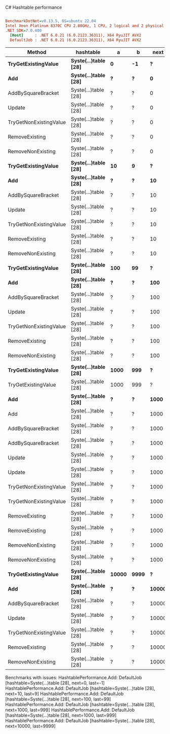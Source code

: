 C# Hashtable performance
``` ini

BenchmarkDotNet=v0.13.5, OS=ubuntu 22.04
Intel Xeon Platinum 8370C CPU 2.80GHz, 1 CPU, 2 logical and 2 physical cores
.NET SDK=7.0.400
  [Host]     : .NET 6.0.21 (6.0.2123.36311), X64 RyuJIT AVX2
  DefaultJob : .NET 6.0.21 (6.0.2123.36311), X64 RyuJIT AVX2


```
|                 Method |            hashtable |     a |    b |  next | last |      Mean |     Error |    StdDev |   Gen0 | Allocated |
|----------------------- |--------------------- |------ |----- |------ |----- |----------:|----------:|----------:|-------:|----------:|
|    **TryGetExistingValue** | **Syste(...)table [28]** |     **0** |   **-1** |     **?** |    **?** | **16.139 ns** | **0.1831 ns** | **0.1713 ns** | **0.0010** |      **24 B** |
|                    **Add** | **Syste(...)table [28]** |     **?** |    **?** |     **0** |   **-1** |        **NA** |        **NA** |        **NA** |      **-** |         **-** |
|     AddBySquareBracket | Syste(...)table [28] |     ? |    ? |     0 |   -1 | 14.803 ns | 0.0313 ns | 0.0244 ns |      - |         - |
|                 Update | Syste(...)table [28] |     ? |    ? |     0 |   -1 | 14.784 ns | 0.0378 ns | 0.0353 ns |      - |         - |
| TryGetNonExistingValue | Syste(...)table [28] |     ? |    ? |     0 |   -1 | 10.051 ns | 0.0220 ns | 0.0206 ns |      - |         - |
|         RemoveExisting | Syste(...)table [28] |     ? |    ? |     0 |   -1 | 11.302 ns | 0.0161 ns | 0.0150 ns |      - |         - |
|      RemoveNonExisting | Syste(...)table [28] |     ? |    ? |     0 |   -1 | 10.890 ns | 0.0231 ns | 0.0205 ns |      - |         - |
|    **TryGetExistingValue** | **Syste(...)table [28]** |    **10** |    **9** |     **?** |    **?** | **21.980 ns** | **0.1766 ns** | **0.1652 ns** | **0.0010** |      **24 B** |
|                    **Add** | **Syste(...)table [28]** |     **?** |    **?** |    **10** |    **9** |        **NA** |        **NA** |        **NA** |      **-** |         **-** |
|     AddBySquareBracket | Syste(...)table [28] |     ? |    ? |    10 |    9 | 14.783 ns | 0.0223 ns | 0.0209 ns |      - |         - |
|                 Update | Syste(...)table [28] |     ? |    ? |    10 |    9 | 18.992 ns | 0.0607 ns | 0.0568 ns |      - |         - |
| TryGetNonExistingValue | Syste(...)table [28] |     ? |    ? |    10 |    9 | 10.210 ns | 0.0157 ns | 0.0147 ns |      - |         - |
|         RemoveExisting | Syste(...)table [28] |     ? |    ? |    10 |    9 |  8.767 ns | 0.0279 ns | 0.0261 ns |      - |         - |
|      RemoveNonExisting | Syste(...)table [28] |     ? |    ? |    10 |    9 |  8.760 ns | 0.0240 ns | 0.0224 ns |      - |         - |
|    **TryGetExistingValue** | **Syste(...)table [28]** |   **100** |   **99** |     **?** |    **?** | **23.236 ns** | **0.1200 ns** | **0.1122 ns** | **0.0010** |      **24 B** |
|                    **Add** | **Syste(...)table [28]** |     **?** |    **?** |   **100** |   **99** |        **NA** |        **NA** |        **NA** |      **-** |         **-** |
|     AddBySquareBracket | Syste(...)table [28] |     ? |    ? |   100 |   99 | 14.814 ns | 0.0201 ns | 0.0188 ns |      - |         - |
|                 Update | Syste(...)table [28] |     ? |    ? |   100 |   99 | 18.838 ns | 0.0490 ns | 0.0409 ns |      - |         - |
| TryGetNonExistingValue | Syste(...)table [28] |     ? |    ? |   100 |   99 | 10.232 ns | 0.0414 ns | 0.0387 ns |      - |         - |
|         RemoveExisting | Syste(...)table [28] |     ? |    ? |   100 |   99 |  8.694 ns | 0.0199 ns | 0.0166 ns |      - |         - |
|      RemoveNonExisting | Syste(...)table [28] |     ? |    ? |   100 |   99 |  8.875 ns | 0.0688 ns | 0.0643 ns |      - |         - |
|    **TryGetExistingValue** | **Syste(...)table [28]** |  **1000** |  **999** |     **?** |    **?** | **21.904 ns** | **0.1330 ns** | **0.1244 ns** | **0.0010** |      **24 B** |
|    TryGetExistingValue | Syste(...)table [28] |  1000 |  999 |     ? |    ? | 22.974 ns | 0.0603 ns | 0.0503 ns | 0.0010 |      24 B |
|                    **Add** | **Syste(...)table [28]** |     **?** |    **?** |  **1000** |  **999** |        **NA** |        **NA** |        **NA** |      **-** |         **-** |
|                    Add | Syste(...)table [28] |     ? |    ? |  1000 |  999 |        NA |        NA |        NA |      - |         - |
|     AddBySquareBracket | Syste(...)table [28] |     ? |    ? |  1000 |  999 | 15.201 ns | 0.0485 ns | 0.0405 ns |      - |         - |
|     AddBySquareBracket | Syste(...)table [28] |     ? |    ? |  1000 |  999 | 14.776 ns | 0.0269 ns | 0.0225 ns |      - |         - |
|                 Update | Syste(...)table [28] |     ? |    ? |  1000 |  999 | 19.173 ns | 0.0965 ns | 0.0806 ns |      - |         - |
|                 Update | Syste(...)table [28] |     ? |    ? |  1000 |  999 | 19.089 ns | 0.0467 ns | 0.0414 ns |      - |         - |
| TryGetNonExistingValue | Syste(...)table [28] |     ? |    ? |  1000 |  999 | 10.342 ns | 0.0352 ns | 0.0329 ns |      - |         - |
| TryGetNonExistingValue | Syste(...)table [28] |     ? |    ? |  1000 |  999 | 10.112 ns | 0.0249 ns | 0.0233 ns |      - |         - |
|         RemoveExisting | Syste(...)table [28] |     ? |    ? |  1000 |  999 |  8.930 ns | 0.0467 ns | 0.0437 ns |      - |         - |
|         RemoveExisting | Syste(...)table [28] |     ? |    ? |  1000 |  999 |  8.871 ns | 0.0589 ns | 0.0551 ns |      - |         - |
|      RemoveNonExisting | Syste(...)table [28] |     ? |    ? |  1000 |  999 |  8.800 ns | 0.0466 ns | 0.0413 ns |      - |         - |
|      RemoveNonExisting | Syste(...)table [28] |     ? |    ? |  1000 |  999 |  8.947 ns | 0.0597 ns | 0.0558 ns |      - |         - |
|    **TryGetExistingValue** | **Syste(...)table [28]** | **10000** | **9999** |     **?** |    **?** | **25.059 ns** | **0.1760 ns** | **0.1646 ns** | **0.0010** |      **24 B** |
|                    **Add** | **Syste(...)table [28]** |     **?** |    **?** | **10000** | **9999** |        **NA** |        **NA** |        **NA** |      **-** |         **-** |
|     AddBySquareBracket | Syste(...)table [28] |     ? |    ? | 10000 | 9999 | 14.784 ns | 0.0340 ns | 0.0301 ns |      - |         - |
|                 Update | Syste(...)table [28] |     ? |    ? | 10000 | 9999 | 19.213 ns | 0.0407 ns | 0.0361 ns |      - |         - |
| TryGetNonExistingValue | Syste(...)table [28] |     ? |    ? | 10000 | 9999 | 10.240 ns | 0.0112 ns | 0.0099 ns |      - |         - |
|         RemoveExisting | Syste(...)table [28] |     ? |    ? | 10000 | 9999 |  8.919 ns | 0.0645 ns | 0.0604 ns |      - |         - |
|      RemoveNonExisting | Syste(...)table [28] |     ? |    ? | 10000 | 9999 |  8.720 ns | 0.0229 ns | 0.0203 ns |      - |         - |

Benchmarks with issues:
  HashtablePerformance.Add: DefaultJob [hashtable=Syste(...)table [28], next=0, last=-1]
  HashtablePerformance.Add: DefaultJob [hashtable=Syste(...)table [28], next=10, last=9]
  HashtablePerformance.Add: DefaultJob [hashtable=Syste(...)table [28], next=100, last=99]
  HashtablePerformance.Add: DefaultJob [hashtable=Syste(...)table [28], next=1000, last=999]
  HashtablePerformance.Add: DefaultJob [hashtable=Syste(...)table [28], next=1000, last=999]
  HashtablePerformance.Add: DefaultJob [hashtable=Syste(...)table [28], next=10000, last=9999]
